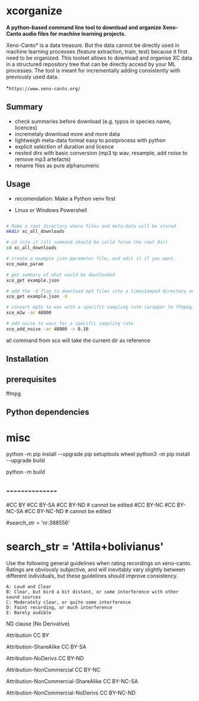 # xcorganize
**A python-based command line tool to download and organize Xeno-Canto audio files for machine learning projects.**

Xeno-Canto* is a data treasure. But the data cannot be directly used in machine learning processes (feature extraction, train, test) because it first need to be organized. This toolset allows to download and organise XC data in a structured repository tree that can be directly accesd by your ML processes. 
The tool is meant for incrementally adding consistently with previously used data. 


*`https://www.xeno-canto.org/`


## Summary
- check summaries before download (e.g. typos in species name, licences)
- incremetaly download more and more data 
- lightweigh meta-data format easy to postprocess with python
- explicit selection of duration and licence
- nested dirs with basic conversion (mp3 tp wav, resample, add noise to remove mp3 artefacts)
- rename files as pure alphanumeric

## Usage

- recomendation: Make a Python venv first 

- Linux or Windows Powershell
```bash

# Make a root directory where files and meta-data will be stored
mkdir xc_all_downloads 

# cd into it (all command should be calld forom the root dir)
cd xc_all_downloads

# create a example json parameter file, and edit it if you want.
xco_make_param 

# get summary of what would be downloaded
xco_get example.json

# add the -d flag to download mp3 files into a timestamped directory and store the metadata with the same timestamp
xco_get example.json -d

# convert mp3s to wav with a specific sampling rate (wrapper to ffmpeg)
xco_m2w -ar 48000

# add noise to wavs for a specific sampling rate 
xco_add_noise -ar 48000 -n 0.10

```



all command from xco will take the current dir as reference



## Installation

## prerequisites
ffmpg

## Python dependencies


# misc 
python -m pip install --upgrade pip setuptools wheel
python3 -m pip install --upgrade build

python -m build




## --------------
#CC BY
#CC BY-SA 
#CC BY-ND # cannot be edited 
#CC BY-NC
#CC BY-NC-SA 
#CC BY-NC-ND # cannot be edited 

#search_str = 'nr:388556'
# search_str = 'Attila+bolivianus'






Use the following general guidelines when rating recordings on xeno-canto. Ratings are obviously subjective, and will inevitably vary slightly between different individuals, but these guidelines should improve consistency.

    A: Loud and Clear
    B: Clear, but bird a bit distant, or some interference with other sound sources
    C: Moderately clear, or quite some interference
    D: Faint recording, or much interference
    E: Barely audible








ND clause (No Derivative) 


Attribution
CC BY

Attribution-ShareAlike
CC BY-SA 

Attribution-NoDerivs
CC BY-ND 

Attribution-NonCommercial
CC BY-NC 

Attribution-NonCommercial-ShareAlike
CC BY-NC-SA 

Attribution-NonCommercial-NoDerivs
CC BY-NC-ND 



